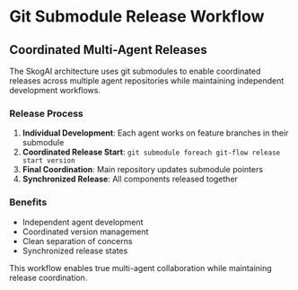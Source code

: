 # Git Submodule Release Workflow

## Coordinated Multi-Agent Releases

The SkogAI architecture uses git submodules to enable coordinated releases across multiple agent repositories while maintaining independent development workflows.

### Release Process
1. **Individual Development**: Each agent works on feature branches in their submodule
2. **Coordinated Release Start**: `git submodule foreach git-flow release start version`
3. **Final Coordination**: Main repository updates submodule pointers
4. **Synchronized Release**: All components released together

### Benefits
- Independent agent development
- Coordinated version management
- Clean separation of concerns
- Synchronized release states

This workflow enables true multi-agent collaboration while maintaining release coordination.